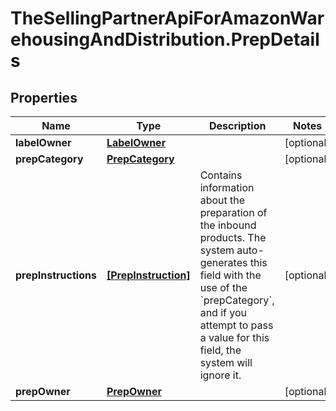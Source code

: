 # TheSellingPartnerApiForAmazonWarehousingAndDistribution.PrepDetails

## Properties

Name | Type | Description | Notes
------------ | ------------- | ------------- | -------------
**labelOwner** | [**LabelOwner**](LabelOwner.md) |  | [optional] 
**prepCategory** | [**PrepCategory**](PrepCategory.md) |  | [optional] 
**prepInstructions** | [**[PrepInstruction]**](PrepInstruction.md) | Contains information about the preparation of the inbound products. The system auto-generates this field with the use of the &#x60;prepCategory&#x60;, and if you attempt to pass a value for this field, the system will ignore it. | [optional] 
**prepOwner** | [**PrepOwner**](PrepOwner.md) |  | [optional] 


